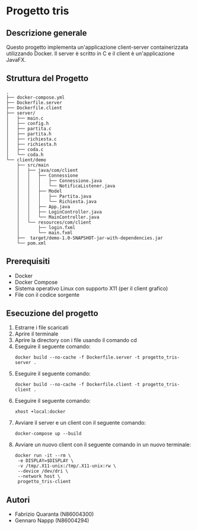 # Progetto tris
## Descrizione generale
Questo progetto implementa un'applicazione client-server containerizzata utilizzando Docker. Il server è scritto in C e il client è un'applicazione JavaFX.

## Struttura del Progetto
```
.
├── docker-compose.yml
├── Dockerfile.server
├── Dockerfile.client
├── server/
│   ├── main.c
│   ├── config.h
│   ├── partita.c
│   ├── partita.h
│   ├── richiesta.c
│   ├── richiesta.h
│   ├── coda.c
│   └── coda.h
└── client/demo
    ├── src/main
    │   ├── java/com/client
    │   │   ├── Connessione
    │   │   │   ├── Connessione.java
    │   │   │   └── NotificaListener.java
    │   │   ├── Model
    │   │   │   ├── Partita.java
    │   │   │   └── Richiesta.java
    │   │   ├── App.java
    │   │   ├── LoginController.java
    │   │   └── MainController.java
    │   └── resources/com/client
    │       ├── login.fxml
    │       └── main.fxml
    ├──  target/demo-1.0-SNAPSHOT-jar-with-dependencies.jar
    └── pom.xml
```

## Prerequisiti
- Docker
- Docker Compose
- Sistema operativo Linux con supporto X11 (per il client grafico)
- File con il codice sorgente

## Esecuzione del progetto
1) Estrarre i file scaricati
2) Aprire il terminale
3) Aprire la directory con i file usando il comando cd
4) Eseguire il seguente comando:
   ```
   docker build --no-cache -f Dockerfile.server -t progetto_tris-server .
   ```
5) Eseguire il seguente comando:
   ```
   docker build --no-cache -f Dockerfile.client -t progetto_tris-client .
   ```
6) Eseguire il seguente comando:
   ```
   xhost +local:docker
   ```
7) Avviare il server e un client con il seguente comando:
   ```
   docker-compose up --build
   ```
8) Avviare un nuovo client con il seguente comando in un nuovo terminale:
   ```
   docker run -it --rm \
    -e DISPLAY=$DISPLAY \
    -v /tmp/.X11-unix:/tmp/.X11-unix:rw \
    --device /dev/dri \
    --network host \
    progetto_tris-client
   ```

## Autori 
- Fabrizio Quaranta (N86004300)
- Gennaro Nappp (N86004294)
